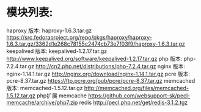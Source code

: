 # 模块列表:
  haproxy
    版本: haproxy-1.6.3.tar.gz
    https://src.fedoraproject.org/repo/pkgs/haproxy/haproxy-1.6.3.tar.gz/3362d1e268c78155c2474cb73e7f03f9/haproxy-1.6.3.tar.gz
  keepalived
    版本: keepalived-1.2.17.tar.gz
    http://www.keepalived.org/software/keepalived-1.2.17.tar.gz
  php
    版本: php-7.2.4.tar.gz
    http://cn2.php.net/distributions/php-7.2.4.tar.gz
  nginx
    版本: nginx-1.14.1.tar.gz
    http://nginx.org/download/nginx-1.14.1.tar.gz
    pcre
      版本: pcre-8.37.tar.gz
      https://ftp.pcre.org/pub/pcre/pcre-8.37.tar.gz
  memcached
    版本: memcached-1.5.12.tar.gz
    http://memcached.org/files/memcached-1.5.12.tar.gz
  php扩展
    memcache
      https://github.com/websupport-sk/pecl-memcache/archive/php7.zip
    redis
      http://pecl.php.net/get/redis-3.1.2.tgz
